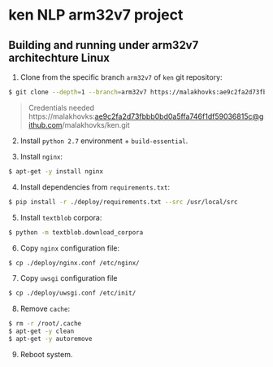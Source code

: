 # ken NLP arm32v7 project

## Building and running under arm32v7 architechture Linux

1. Clone from the specific branch `arm32v7` of `ken` git repository:

```bash
$ git clone --depth=1 --branch=arm32v7 https://malakhovks:ae9c2fa2d73fbbb0bd0a5ffa746f1df59036815c@github.com/malakhovks/ken.git
```
> Credentials needed
> https://malakhovks:ae9c2fa2d73fbbb0bd0a5ffa746f1df59036815c@github.com/malakhovks/ken.git

2. Install `python 2.7` environment + `build-essential`.

3. Install `nginx`:

```bash
$ apt-get -y install nginx
```
4. Install dependencies from `requirements.txt`:
```bash
$ pip install -r ./deploy/requirements.txt --src /usr/local/src
```
5. Install `textblob` corpora:
```bash
$ python -m textblob.download_corpora
```
6. Copy `nginx` configuration file:
```bash
$ cp ./deploy/nginx.conf /etc/nginx/ 
```
7. Copy `uwsgi` configuration file
```bash
$ cp ./deploy/uwsgi.conf /etc/init/
```
8. Remove `cache`:
```bash
$ rm -r /root/.cache
$ apt-get -y clean
$ apt-get -y autoremove
```
9. Reboot system.